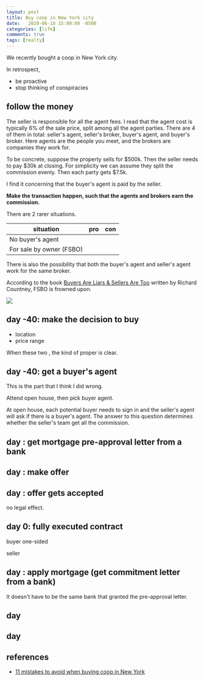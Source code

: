 ```yaml
---
layout: post
title: Buy coop in New York city
date:   2020-06-18 15:00:00 -0500
categories: [life]
comments: true
tags: [realty]
---
```




We recently bought a coop in New York city.

In retrospect,

- be proactive
- stop thinking of conspiracies

## follow the money

The seller is responsible for all the agent fees.
I read that the agent cost is typically 6% of the sale price, split among
all the agent parties.
There are 4 of them in total: seller's agent, seller's broker, buyer's agent,
and buyer's broker.
Here agents are the people you meet, and the brokers are companies they work for.

To be concrete, suppose the property sells for $500k. Then the seller needs to
pay $30k at closing.
For simplicity we can assume they split the commission evenly.
Then each party gets $7.5k.

I find it concerning that the buyer's agent is paid by the seller.

**Make the transaction happen, such that the agents and brokers earn the commission.**

There are 2 rarer situations.

|situation | pro | con |
|---|---|---|
| No buyer's agent | | |
| For sale by owner (FSBO) | | |

There is also the possibility that both the buyer's agent and seller's agent
work for the same broker.

According to the book [Buyers Are Liars & Sellers Are Too](https://amzn.to/30yf5Oc)
written by Richard Countney, FSBO is frowned upon.

<a target="_blank"  href="https://www.amazon.com/gp/product/0743281578/ref=as_li_tl?ie=UTF8&camp=1789&creative=9325&creativeASIN=0743281578&linkCode=as2&tag=nosarthur2016-20&linkId=885a4eaeec34099c8b1835ed045a1f04"><img border="0" src="//ws-na.amazon-adsystem.com/widgets/q?_encoding=UTF8&MarketPlace=US&ASIN=0743281578&ServiceVersion=20070822&ID=AsinImage&WS=1&Format=_SL250_&tag=nosarthur2016-20" ></a><img src="//ir-na.amazon-adsystem.com/e/ir?t=nosarthur2016-20&l=am2&o=1&a=0743281578" width="1" height="1" border="0" alt="" style="border:none !important; margin:0px !important;" />


## day -40: make the decision to buy

- location
- price range

When these two , the kind of proper is clear.

## day -40: get a buyer's agent

This is the part that I think I did wrong.

Attend open house, then pick buyer agent.

At open house, each potential buyer needs to sign in and the seller's agent will
ask if there is a buyer's agent.
The answer to this question determines whether the seller's team get all the commission.

## day : get mortgage pre-approval letter from a bank

## day : make offer

## day : offer gets accepted

no legal effect.

## day 0: fully executed contract

buyer one-sided

seller

## day : apply mortgage (get commitment letter from a bank)

It doesn't have to be the same bank that granted the pre-approval letter.

## day
## day

## references

- [11 mistakes to avoid when buying coop in New York](https://www.realdirect.com/blog/working-with-real-estate-brokers/11-mistakes-to-avoid-when-buying-co-op-in-new-york/)
